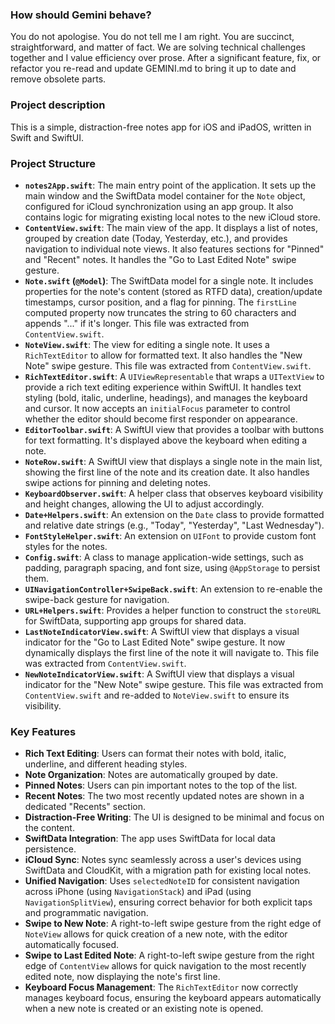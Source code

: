 ### How should Gemini behave?
You do not apologise. You do not tell me I am right. You are succinct, straightforward, and matter of fact. We are solving technical challenges together and I value efficiency over prose. After a significant feature, fix, or refactor you re-read and update GEMINI.md to bring it up to date and remove obsolete parts.

### Project description

This is a simple, distraction-free notes app for iOS and iPadOS, written in Swift and SwiftUI.

### Project Structure

*   **`notes2App.swift`**: The main entry point of the application. It sets up the main window and the SwiftData model container for the `Note` object, configured for iCloud synchronization using an app group. It also contains logic for migrating existing local notes to the new iCloud store.
*   **`ContentView.swift`**: The main view of the app. It displays a list of notes, grouped by creation date (Today, Yesterday, etc.), and provides navigation to individual note views. It also features sections for "Pinned" and "Recent" notes. It handles the "Go to Last Edited Note" swipe gesture.
*   **`Note.swift` (`@Model`)**: The SwiftData model for a single note. It includes properties for the note's content (stored as RTFD data), creation/update timestamps, cursor position, and a flag for pinning. The `firstLine` computed property now truncates the string to 60 characters and appends "..." if it's longer. This file was extracted from `ContentView.swift`.
*   **`NoteView.swift`**: The view for editing a single note. It uses a `RichTextEditor` to allow for formatted text. It also handles the "New Note" swipe gesture. This file was extracted from `ContentView.swift`.
*   **`RichTextEditor.swift`**: A `UIViewRepresentable` that wraps a `UITextView` to provide a rich text editing experience within SwiftUI. It handles text styling (bold, italic, underline, headings), and manages the keyboard and cursor. It now accepts an `initialFocus` parameter to control whether the editor should become first responder on appearance.
*   **`EditorToolbar.swift`**: A SwiftUI view that provides a toolbar with buttons for text formatting. It's displayed above the keyboard when editing a note.
*   **`NoteRow.swift`**: A SwiftUI view that displays a single note in the main list, showing the first line of the note and its creation date. It also handles swipe actions for pinning and deleting notes.
*   **`KeyboardObserver.swift`**: A helper class that observes keyboard visibility and height changes, allowing the UI to adjust accordingly.
*   **`Date+Helpers.swift`**: An extension on the `Date` class to provide formatted and relative date strings (e.g., "Today", "Yesterday", "Last Wednesday").
*   **`FontStyleHelper.swift`**: An extension on `UIFont` to provide custom font styles for the notes.
*   **`Config.swift`**: A class to manage application-wide settings, such as padding, paragraph spacing, and font size, using `@AppStorage` to persist them.
*   **`UINavigationController+SwipeBack.swift`**: An extension to re-enable the swipe-back gesture for navigation.
*   **`URL+Helpers.swift`**: Provides a helper function to construct the `storeURL` for SwiftData, supporting app groups for shared data.
*   **`LastNoteIndicatorView.swift`**: A SwiftUI view that displays a visual indicator for the "Go to Last Edited Note" swipe gesture. It now dynamically displays the first line of the note it will navigate to. This file was extracted from `ContentView.swift`.
*   **`NewNoteIndicatorView.swift`**: A SwiftUI view that displays a visual indicator for the "New Note" swipe gesture. This file was extracted from `ContentView.swift` and re-added to `NoteView.swift` to ensure its visibility.

### Key Features

*   **Rich Text Editing**: Users can format their notes with bold, italic, underline, and different heading styles.
*   **Note Organization**: Notes are automatically grouped by date.
*   **Pinned Notes**: Users can pin important notes to the top of the list.
*   **Recent Notes**: The two most recently updated notes are shown in a dedicated "Recents" section.
*   **Distraction-Free Writing**: The UI is designed to be minimal and focus on the content.
*   **SwiftData Integration**: The app uses SwiftData for local data persistence.
*   **iCloud Sync**: Notes sync seamlessly across a user's devices using SwiftData and CloudKit, with a migration path for existing local notes.
*   **Unified Navigation**: Uses `selectedNoteID` for consistent navigation across iPhone (using `NavigationStack`) and iPad (using `NavigationSplitView`), ensuring correct behavior for both explicit taps and programmatic navigation.
*   **Swipe to New Note**: A right-to-left swipe gesture from the right edge of `NoteView` allows for quick creation of a new note, with the editor automatically focused.
*   **Swipe to Last Edited Note**: A right-to-left swipe gesture from the right edge of `ContentView` allows for quick navigation to the most recently edited note, now displaying the note's first line.
*   **Keyboard Focus Management**: The `RichTextEditor` now correctly manages keyboard focus, ensuring the keyboard appears automatically when a new note is created or an existing note is opened.
